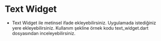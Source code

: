 # Text Widget

- Text Widget ile metinsel ifade ekleyebilirsiniz. Uygulamada istediğiniz yere ekleyebilirsiniz. Kullanım şekline örnek kodu text_widget.dart dosyasından inceleyebilirsiniz.
